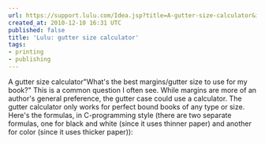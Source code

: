 ```yaml
---
url: https://support.lulu.com/Idea.jsp?title=A-gutter-size-calculator&id=9f1a4b24d86b65e365716be62d604923&authToken=dce901f8903d01ea014e482c48e1732c&forceLogout=true&locale=en_US
created_at: 2010-12-10 16:31 UTC
published: false
title: 'Lulu: gutter size calculator'
tags:
- printing
- publishing
---
```


A gutter size calculator"What's the best margins/gutter size to use for my book?" This is a common question I often see. While margins are more of an author's general preference, the gutter case could use a calculator. The gutter calculator only works for perfect bound books of any type or size. Here's the formulas, in C-programming style (there are two separate formulas, one for black and white (since it uses thinner paper) and another for color (since it uses thicker paper)):
